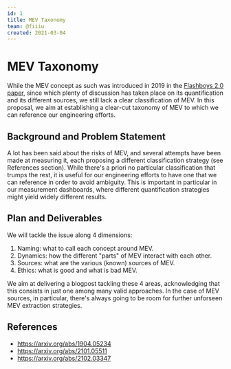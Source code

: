 ```yaml
---
id: 1
title: MEV Taxonomy
team: @fiiiu
created: 2021-03-04
---
```


# MEV Taxonomy

While the MEV concept as such was introduced in 2019 in the [Flashboys 2.0 paper](https://arxiv.org/abs/1904.05234), since which plenty of discussion has taken place on its quantification and its different sources, we still lack a clear classification of MEV. In this proposal, we aim at establishing a clear-cut taxonomy of MEV to which we can reference our engineering efforts.

## Background and Problem Statement
A lot has been said about the risks of MEV, and several attempts have been made at measuring it, each proposing a different classification strategy (see References section). While there's a priori no particular classification that trumps the rest, it is useful for our engineering efforts to have one that we can reference in order to avoid ambiguity. This is important in particular in our measurement dashboards, where different quantification strategies might yield widely different results.

## Plan and Deliverables
We will tackle the issue along 4 dimensions:
1. Naming: what to call each concept around MEV.
2. Dynamics: how the different "parts" of MEV interact with each other.
3. Sources: what are the various (known) sources of MEV.
4. Ethics: what is good and what is bad MEV.

We aim at delivering a blogpost tackling these 4 areas, acknowledging that this consists in just one among many valid approaches. In the case of MEV sources, in particular, there's always going to be room for further unforseen MEV extraction strategies.


## References
- https://arxiv.org/abs/1904.05234
- https://arxiv.org/abs/2101.05511
- https://arxiv.org/abs/2102.03347
